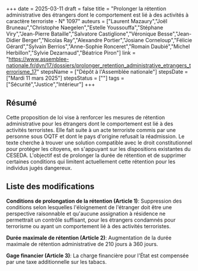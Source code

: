 +++
date = 2025-03-11
draft = false
title = "Prolonger la rétention administrative des étrangers dont le comportement est lié à des activités à caractère terroriste - N° 1097"
auteurs = ["Laurent Mazaury","Joël Bruneau","Christophe Naegelen","Estelle Youssouffa","Stéphane Viry","Jean-Pierre Bataille","Salvatore Castiglione","Véronique Besse","Jean-Didier Berger","Nicolas Ray","Alexandre Portier","Josiane Corneloup","Félicie Gérard","Sylvain Berrios","Anne-Sophie Ronceret","Romain Daubié","Michel Herbillon","Sylvie Dezarnaud","Béatrice Piron"]
link = "https://www.assemblee-nationale.fr/dyn/17/dossiers/prolonger_retention_administrative_etrangers_terrorisme_17"
stepsName = ["Dépôt à l'Assemblée nationale"]
stepsDate = ["Mardi 11 mars 2025"]
stepsStatus = [""]
tags = ["Sécurité","Justice","Intérieur"]
+++

## Résumé

Cette proposition de loi vise à renforcer les mesures de rétention administrative pour les étrangers dont le comportement est lié à des activités terroristes. Elle fait suite à un acte terroriste commis par une personne sous OQTF et dont le pays d'origine refusait la réadmission. Le texte cherche à trouver une solution compatible avec le droit constitutionnel pour protéger les citoyens, en s'appuyant sur les dispositions existantes du CESEDA. L'objectif est de prolonger la durée de rétention et de supprimer certaines conditions qui limitent actuellement cette rétention pour les individus jugés dangereux.

## Liste des modifications

**Conditions de prolongation de la rétention (Article 1)**: Suppression des conditions selon lesquelles l'éloignement de l'étranger doit être une perspective raisonnable et qu'aucune assignation à résidence ne permettrait un contrôle suffisant, pour les étrangers condamnés pour terrorisme ou ayant un comportement lié à des activités terroristes.

**Durée maximale de rétention (Article 2)**: Augmentation de la durée maximale de rétention administrative de 210 jours à 360 jours.

**Gage financier (Article 3)**: La charge financière pour l'État est compensée par une taxe additionnelle sur les tabacs.
